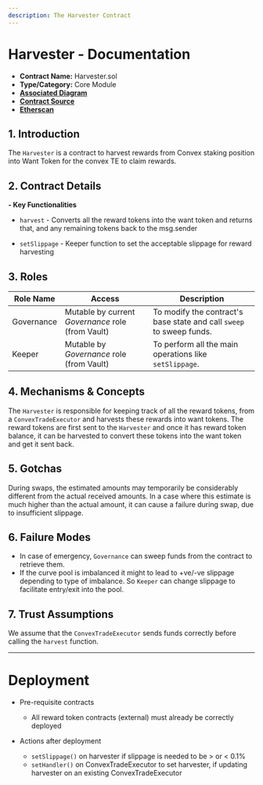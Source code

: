 ```yaml
---
description: The Harvester Contract
---
```


# Harvester - Documentation

- **Contract Name:** Harvester.sol
- **Type/Category:** Core Module
- [**Associated Diagram**]()
- [**Contract Source**](../contracts/ConvexExecutor/Harvester.sol)
- [**Etherscan**](https://etherscan.io/address/)

## 1. Introduction

The `Harvester` is a contract to harvest rewards from Convex staking position into Want Token for the convex TE to claim rewards.

## 2. Contract Details

**- Key Functionalities**

- `harvest` - Converts all the reward tokens into the want token and returns that, and any remaining tokens back to the msg.sender

- `setSlippage` - Keeper function to set the acceptable slippage for reward harvesting

## 3. Roles

| Role Name  | Access                                            | Description                                                          |
| ---------- | ------------------------------------------------- | -------------------------------------------------------------------- |
| Governance | Mutable by current _Governance_ role (from Vault) | To modify the contract's base state and call `sweep` to sweep funds. |
| Keeper     | Mutable by _Governance_ role (from Vault)         | To perform all the main operations like `setSlippage`.               |

## 4. Mechanisms & Concepts

The `Harvester` is responsible for keeping track of all the reward tokens, from a `ConvexTradeExecutor` and harvests these rewards into want tokens. The reward tokens are first sent to the `Harvester` and once it has reward token balance, it can be harvested to convert these tokens into the want token and get it sent back.

## 5. Gotchas

During swaps, the estimated amounts may temporarily be considerably different from the actual received amounts. In a case where this estimate is much higher than the actual amount, it can cause a failure during swap, due to insufficient slippage.

## 6. Failure Modes

- In case of emergency, `Governance` can sweep funds from the contract to retrieve them.
- If the curve pool is imbalanced it might to lead to +ve/-ve slippage depending to type of imbalance. So `Keeper` can change slippage to facilitate entry/exit into the pool.

## 7. Trust Assumptions

We assume that the `ConvexTradeExecutor` sends funds correctly before calling the `harvest` function.

---

# Deployment

- Pre-requisite contracts

  - All reward token contracts (external) must already be correctly deployed

- Actions after deployment
  - `setSlippage()` on harvester if slippage is needed to be > or < 0.1%
  - `setHandler()` on ConvexTradeExecutor to set harvester, if updating harvester on an existing ConvexTradeExecutor

